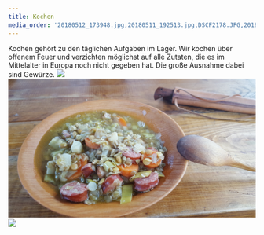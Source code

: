 ```yaml
---
title: Kochen
media_order: '20180512_173948.jpg,20180511_192513.jpg,DSCF2178.JPG,20180512_173443.jpg'
---
```


Kochen gehört zu den täglichen Aufgaben im Lager. Wir kochen über offenem Feuer und verzichten möglichst auf alle Zutaten, die es im Mittelalter in Europa noch nicht gegeben hat. Die große Ausnahme dabei sind Gewürze.
![](20180512_173443.jpg)![](20180511_192513.jpg)![](DSCF2178.JPG)